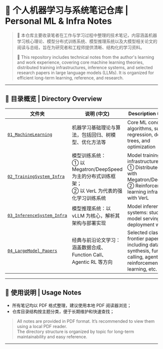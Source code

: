 # 🧠 个人机器学习与系统笔记仓库 | Personal ML & Infra Notes

> 📌 本仓库主要收录笔者在工作与学习过程中整理的技术笔记，内容涵盖机器学习核心理论、模型分布式训练系统、模型推理系统以及大模型相关论文的阅读与总结，旨在为研究者和工程师提供清晰、结构化的学习资料。
>
> 📌 This repository includes technical notes from the author's learning and work experience, covering core machine learning theories, distributed training infrastructures, inference systems, and selected research papers in large language models (LLMs). It is organized for efficient long-term learning, reference, and research.

---

## 📂 目录概览 | Directory Overview

| 文件夹 | 说明 (中文) | Description (English) |
|--------|-------------|------------------------|
| [`01_MachineLearning`](./MachineLearning) | 机器学习基础理论与算法，包括回归、树模型、优化方法等 | Core ML concepts and algorithms, such as regression, decision trees, and optimization |
| [`02_TrainingSystem_Infra`](./TrainingSystemInfra) | 模型训练系统：<br>① 以 Megatron/DeepSpeed 为主的分布式训练框架；<br>② 以 VerL 为代表的强化学习训练系统 | Model training infrastructure:<br>① Distributed training with Megatron/DeepSpeed;<br>② Reinforcement learning infrastructure with VerL |
| [`03_InferenceSystem_Infra`](./InferenceSystemInfra) | 模型推理系统：以 vLLM 为核心，解析其架构与部署实现 | Model inference systems: study of model serving and deployment with vLLM |
| [`04_LargeModel_Papers`](./LargeModelPapers) | 经典与前沿论文学习：涵盖数据合成、Function Call、Agentic RL 等方向 | Selected classic and frontier papers: including data synthesis, function calling, agentic reinforcement learning, etc. |

---

## 📘 使用说明 | Usage Notes

- 所有笔记均以 PDF 格式整理，建议使用本地 PDF 阅读器浏览；
- 仓库目录结构按主题分类，便于长期维护和快速查找；


> All notes are provided in PDF format. It’s recommended to view them using a local PDF reader.  
> The directory structure is organized by topic for long-term maintainability and easy reference.

---
